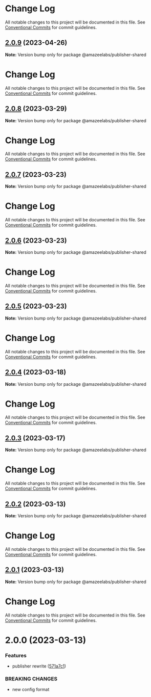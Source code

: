 # Change Log

All notable changes to this project will be documented in this file. See
[Conventional Commits](https://conventionalcommits.org) for commit guidelines.

## [2.0.9](https://github.com/AmazeeLabs/silverback-mono/compare/@amazeelabs/publisher-shared@2.0.8...@amazeelabs/publisher-shared@2.0.9) (2023-04-26)

**Note:** Version bump only for package @amazeelabs/publisher-shared

# Change Log

All notable changes to this project will be documented in this file. See
[Conventional Commits](https://conventionalcommits.org) for commit guidelines.

## [2.0.8](https://github.com/AmazeeLabs/silverback-mono/compare/@amazeelabs/publisher-shared@2.0.7...@amazeelabs/publisher-shared@2.0.8) (2023-03-29)

**Note:** Version bump only for package @amazeelabs/publisher-shared

# Change Log

All notable changes to this project will be documented in this file. See
[Conventional Commits](https://conventionalcommits.org) for commit guidelines.

## [2.0.7](https://github.com/AmazeeLabs/silverback-mono/compare/@amazeelabs/publisher-shared@2.0.6...@amazeelabs/publisher-shared@2.0.7) (2023-03-23)

**Note:** Version bump only for package @amazeelabs/publisher-shared

# Change Log

All notable changes to this project will be documented in this file. See
[Conventional Commits](https://conventionalcommits.org) for commit guidelines.

## [2.0.6](https://github.com/AmazeeLabs/silverback-mono/compare/@amazeelabs/publisher-shared@2.0.5...@amazeelabs/publisher-shared@2.0.6) (2023-03-23)

**Note:** Version bump only for package @amazeelabs/publisher-shared

# Change Log

All notable changes to this project will be documented in this file. See
[Conventional Commits](https://conventionalcommits.org) for commit guidelines.

## [2.0.5](https://github.com/AmazeeLabs/silverback-mono/compare/@amazeelabs/publisher-shared@2.0.4...@amazeelabs/publisher-shared@2.0.5) (2023-03-23)

**Note:** Version bump only for package @amazeelabs/publisher-shared

# Change Log

All notable changes to this project will be documented in this file. See
[Conventional Commits](https://conventionalcommits.org) for commit guidelines.

## [2.0.4](https://github.com/AmazeeLabs/silverback-mono/compare/@amazeelabs/publisher-shared@2.0.3...@amazeelabs/publisher-shared@2.0.4) (2023-03-18)

**Note:** Version bump only for package @amazeelabs/publisher-shared

# Change Log

All notable changes to this project will be documented in this file. See
[Conventional Commits](https://conventionalcommits.org) for commit guidelines.

## [2.0.3](https://github.com/AmazeeLabs/silverback-mono/compare/@amazeelabs/publisher-shared@2.0.2...@amazeelabs/publisher-shared@2.0.3) (2023-03-17)

**Note:** Version bump only for package @amazeelabs/publisher-shared

# Change Log

All notable changes to this project will be documented in this file. See
[Conventional Commits](https://conventionalcommits.org) for commit guidelines.

## [2.0.2](https://github.com/AmazeeLabs/silverback-mono/compare/@amazeelabs/publisher-shared@2.0.1...@amazeelabs/publisher-shared@2.0.2) (2023-03-13)

**Note:** Version bump only for package @amazeelabs/publisher-shared

# Change Log

All notable changes to this project will be documented in this file. See
[Conventional Commits](https://conventionalcommits.org) for commit guidelines.

## [2.0.1](https://github.com/AmazeeLabs/silverback-mono/compare/@amazeelabs/publisher-shared@2.0.0...@amazeelabs/publisher-shared@2.0.1) (2023-03-13)

**Note:** Version bump only for package @amazeelabs/publisher-shared

# Change Log

All notable changes to this project will be documented in this file. See
[Conventional Commits](https://conventionalcommits.org) for commit guidelines.

# 2.0.0 (2023-03-13)

### Features

- publisher rewrite
  ([571a7c1](https://github.com/AmazeeLabs/silverback-mono/commit/571a7c13028138ff620e4fe1be54d4db780f22ab))

### BREAKING CHANGES

- new config format
